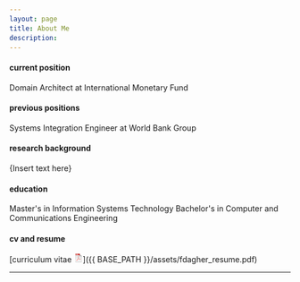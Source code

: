```yaml
---
layout: page
title: About Me
description: 
---
```


#### <a name="currentposition"></a>current position
Domain Architect at International Monetary Fund


#### <a name="previousposition"></a>previous positions
Systems Integration Engineer at World Bank Group


#### <a name="researchbackground"></a>research background
{Insert text here}


#### <a name="education"></a>education
Master's in Information Systems Technology
Bachelor's in Computer and Communications Engineering

#### <a name="cvandresume"></a>cv and resume
[curriculum vitae ![CV as pdf](icons16/pdf-icon.png)]({{ BASE_PATH }}/assets/fdagher_resume.pdf)

---



